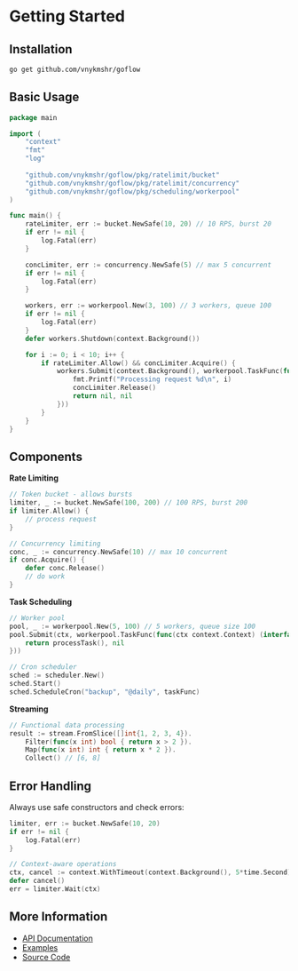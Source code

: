 # Getting Started

## Installation
```bash
go get github.com/vnykmshr/goflow
```

## Basic Usage
```go
package main

import (
    "context"
    "fmt"
    "log"
    
    "github.com/vnykmshr/goflow/pkg/ratelimit/bucket"
    "github.com/vnykmshr/goflow/pkg/ratelimit/concurrency"
    "github.com/vnykmshr/goflow/pkg/scheduling/workerpool"
)

func main() {
    rateLimiter, err := bucket.NewSafe(10, 20) // 10 RPS, burst 20
    if err != nil {
        log.Fatal(err)
    }

    concLimiter, err := concurrency.NewSafe(5) // max 5 concurrent
    if err != nil {
        log.Fatal(err)
    }

    workers, err := workerpool.New(3, 100) // 3 workers, queue 100
    if err != nil {
        log.Fatal(err)
    }
    defer workers.Shutdown(context.Background())

    for i := 0; i < 10; i++ {
        if rateLimiter.Allow() && concLimiter.Acquire() {
            workers.Submit(context.Background(), workerpool.TaskFunc(func(ctx context.Context) (interface{}, error) {
                fmt.Printf("Processing request %d\n", i)
                concLimiter.Release()
                return nil, nil
            }))
        }
    }
}
```

## Components

**Rate Limiting**
```go
// Token bucket - allows bursts
limiter, _ := bucket.NewSafe(100, 200) // 100 RPS, burst 200
if limiter.Allow() {
    // process request
}

// Concurrency limiting
conc, _ := concurrency.NewSafe(10) // max 10 concurrent
if conc.Acquire() {
    defer conc.Release()
    // do work
}
```

**Task Scheduling**
```go
// Worker pool
pool, _ := workerpool.New(5, 100) // 5 workers, queue size 100
pool.Submit(ctx, workerpool.TaskFunc(func(ctx context.Context) (interface{}, error) {
    return processTask(), nil
}))

// Cron scheduler
sched := scheduler.New()
sched.Start()
sched.ScheduleCron("backup", "@daily", taskFunc)
```

**Streaming**
```go
// Functional data processing
result := stream.FromSlice([]int{1, 2, 3, 4}).
    Filter(func(x int) bool { return x > 2 }).
    Map(func(x int) int { return x * 2 }).
    Collect() // [6, 8]
```

## Error Handling

Always use safe constructors and check errors:
```go
limiter, err := bucket.NewSafe(10, 20)
if err != nil {
    log.Fatal(err)
}

// Context-aware operations
ctx, cancel := context.WithTimeout(context.Background(), 5*time.Second)
defer cancel()
err = limiter.Wait(ctx)
```

## More Information

- [API Documentation](https://pkg.go.dev/github.com/vnykmshr/goflow)
- [Examples](../examples/)
- [Source Code](https://github.com/vnykmshr/goflow)